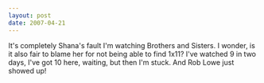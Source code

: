 ```yaml
---
layout: post
date: 2007-04-21
---
```


It's completely Shana's fault I'm watching Brothers and Sisters. I wonder, is it also fair to blame her for not being able to find 1x11? I've watched 9 in two days, I've got 10 here, waiting, but then I'm stuck. And Rob Lowe just showed up!
